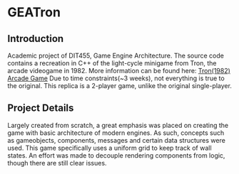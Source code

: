 # GEATron

## Introduction
Academic project of DIT455, Game Engine Architecture.
The source code contains a recreation in C++ of the light-cycle minigame from Tron, the arcade videogame in 1982. More information can be found here: [Tron(1982) Arcade Game](https://en.wikipedia.org/wiki/Tron_(video_game))
Due to time constraints(~3 weeks), not everything is true to the original. This replica is a 2-player game, unlike the original single-player.

## Project Details
Largely created from scratch, a great emphasis was placed on creating the game with basic architecture of modern engines. As such, concepts such as gameobjects, components, messages and certain data structures were used.
This game specifically uses a uniform grid to keep track of wall states.
An effort was made to decouple rendering components from logic, though there are still clear issues.
